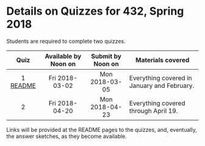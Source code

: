 # Details on Quizzes for 432, Spring 2018

Students are required to complete two quizzes. 

Quiz | Available by Noon on | Submit by Noon on | Materials covered
:--: | :------------------: | :---------------: | -------------------------------------
1 [README](https://github.com/THOMASELOVE/432-2018/tree/master/quizzes/quiz1) | Fri 2018-03-02 | Mon 2018-03-05 | Everything covered in January and February.
2 | Fri 2018-04-20 | Mon 2018-04-23 | Everything covered through April 19.

Links will be provided at the README pages to the quizzes, and, eventually, the answer sketches, as they become available.
